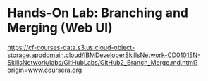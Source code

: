 # Hands-On Lab: Branching and Merging (Web UI)

https://cf-courses-data.s3.us.cloud-object-storage.appdomain.cloud/IBMDeveloperSkillsNetwork-CD0101EN-SkillsNetwork/labs/GitHubLabs/GitHub2_Branch_Merge.md.html?origin=www.coursera.org